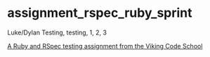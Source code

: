assignment_rspec_ruby_sprint
============================
Luke/Dylan
Testing, testing, 1, 2, 3

[A Ruby and RSpec testing assignment from the Viking Code School](http://www.vikingcodeschool.com)